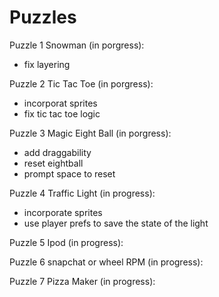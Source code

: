 # Puzzles

Puzzle 1 Snowman (in porgress):
- fix layering

Puzzle 2 Tic Tac Toe (in porgress):
- incorporat sprites
- fix tic tac toe logic

Puzzle 3 Magic Eight Ball (in porgress):
- add draggability
- reset eightball
- prompt space to reset

Puzzle 4 Traffic Light (in progress):
- incorporate sprites
- use player prefs to save the state of the light

Puzzle 5 Ipod (in progress):

Puzzle 6 snapchat or wheel RPM (in progress):

Puzzle 7 Pizza Maker (in progress):


